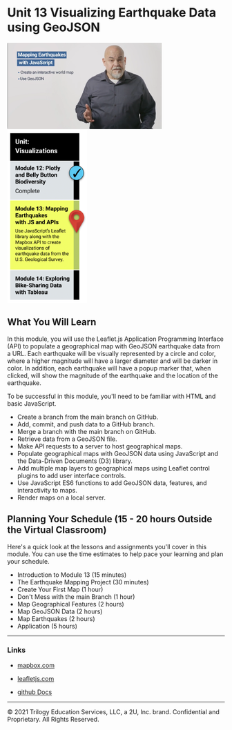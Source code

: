 # Unit 13 Visualizing Earthquake Data using GeoJSON

<img src="./Images/Dr_Reed_Mapping_with_GeoJSON.png" alt="Module 13 GeoJSON" height="200"/>

<img src="./Images/Module_13_Roadmap.png" alt="Module 13 GeoJSON Roadmap" height="400"/>

## What You Will Learn
In this module, you will use the Leaflet.js Application Programming Interface (API) to populate a geographical map with GeoJSON earthquake data from a URL. Each earthquake will be visually represented by a circle and color, where a higher magnitude will have a larger diameter and will be darker in color. In addition, each earthquake will have a popup marker that, when clicked, will show the magnitude of the earthquake and the location of the earthquake.

To be successful in this module, you'll need to be familiar with HTML and basic JavaScript.

* Create a branch from the main branch on GitHub.
* Add, commit, and push data to a GitHub branch.
* Merge a branch with the main branch on GitHub.
* Retrieve data from a GeoJSON file.
* Make API requests to a server to host geographical maps.
* Populate geographical maps with GeoJSON data using JavaScript and the Data-Driven Documents (D3) library.
* Add multiple map layers to geographical maps using Leaflet control plugins to add user interface controls.
* Use JavaScript ES6 functions to add GeoJSON data, features, and interactivity to maps.
* Render maps on a local server.

## Planning Your Schedule (15 - 20 hours Outside the Virtual Classroom)
Here's a quick look at the lessons and assignments you'll cover in this module. You can use the time estimates to help pace your learning and plan your schedule.

* Introduction to Module 13 (15 minutes)
* The Earthquake Mapping Project (30 minutes)
* Create Your First Map (1 hour)
* Don't Mess with the main Branch (1 hour)
* Map Geographical Features (2 hours)
* Map GeoJSON Data (2 hours)
* Map Earthquakes (2 hours)
* Application (5 hours)

- - -


### Links
* [mapbox.com](https://www.mapbox.com/)
  
* [leafletjs.com](https://leafletjs.com/index.html)

* [github Docs](https://docs.github.com/en)



---

© 2021 Trilogy Education Services, LLC, a 2U, Inc. brand.  Confidential and Proprietary.  All Rights Reserved.
